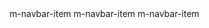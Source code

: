 <m-navbar value="1">
    <m-navbar-item value="1">m-navbar-item</m-navbar-item>
    <m-navbar-item value="2">m-navbar-item</m-navbar-item>
    <m-navbar-item value="3">m-navbar-item</m-navbar-item>
</m-navbar>